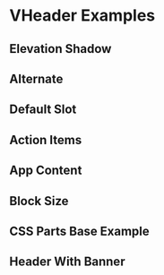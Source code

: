 # VHeader Examples

## Elevation Shadow

<code-tab no-padding>
<template #example>
<ElevationShadowExample/>
</template>
<template #code>

```vue
<!--@include: ./components/header/ElevationShadowExample.vue-->
```

</template>
</code-tab>

## Alternate

<code-tab no-padding>
<template #example>
<AlternateExample/>
</template>
<template #code>

```vue
<!--@include: ./components/header/AlternateExample.vue-->
```

</template>
</code-tab>

## Default Slot

<code-tab no-padding>
<template #example>
<DefaultSlotExample/>
</template>
<template #code>

```vue
<!--@include: ./components/header/DefaultSlotExample.vue-->
```

</template>
</code-tab>

## Action Items

<code-tab no-padding>
<template #example>
<ActionItemsExample/>
</template>
<template #code>

```vue
<!--@include: ./components/header/ActionItemsExample.vue-->
```

</template>
</code-tab>

## App Content

<code-tab no-padding>
<template #example>
<AppContentExample/>
</template>
<template #code>

```vue
<!--@include: ./components/header/AppContentExample.vue-->
```

</template>
</code-tab>

## Block Size

<code-tab no-padding>
<template #example>
<BlockSizeExample/>
</template>
<template #code>

```vue
<!--@include: ./components/header/BlockSizeExample.vue-->
```

</template>
</code-tab>

## CSS Parts Base Example

<code-tab no-padding>
<template #example>
<BaseExample/>
</template>
<template #code>

```vue
<!--@include: ./components/header/BaseExample.vue-->
```

</template>
</code-tab>

## Header With Banner

<code-tab no-padding>
<template #example>
<HeaderWithBannerExample/>
</template>
<template #code>

```vue
<!--@include: ./components/header/HeaderWithBannerExample.vue-->
```

</template>
</code-tab>

<script setup lang="ts">
import CodeTab from '../custom/CodeTab.vue';
import { defineClientComponent } from 'vitepress';

const ElevationShadowExample = defineClientComponent(() =>  import("./components/header/ElevationShadowExample.vue"));
const AlternateExample = defineClientComponent(() =>  import("./components/header/AlternateExample.vue"));
const DefaultSlotExample = defineClientComponent(() => import("./components/header/DefaultSlotExample.vue"));
const ActionItemsExample = defineClientComponent(() => import("./components/header/ActionItemsExample.vue"));
const AppContentExample = defineClientComponent(() => import("./components/header/AppContentExample.vue"));
const BlockSizeExample = defineClientComponent(() => import("./components/header/BlockSizeExample.vue"));
const BaseExample = defineClientComponent(() => import("./components/header/BaseExample.vue"));
const HeaderWithBannerExample = defineClientComponent(() => import("./components/header/HeaderWithBannerExample.vue"))
</script>

